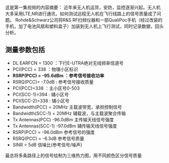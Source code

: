 这是第一集视频的内容摘要：
近年来无人机运货，安防，监控逐渐兴起。无人机大多采用LTE,NR进行通讯，如何测试远程无人机在飞行线路上的信号质量成了问题。
Rohde&Schwarz公司将R&S RF扫频仪器和一部QualiPoc手机（经过改装的手机，加了电池风扇和塑料盒子）加装到无人机上飞行测试，同时记录数据，回头分析。

## 测量参数包括

- DL EARFCN = 1300 ：下行E-UTRA绝对无线频率信道号
- PCI(PCC) = 338 ：物理小区标识
- **RSRP(PCC) = -95.6dBm ：参考信号接收功率**
- RSRQ(PCC)= -7.0dB : 参考信号接收质量 
- PCI(PCC)=338 ：主小区号0-503
- PCI(SCC-1)=394 : 辅小区号
- PCI(SCC-2)=338 : 辅小区号
- Bandwidth(PCC) = 20MHz 主载波带宽，承担控制信号
- Bandwidth(SCC-1) = 20MHz 辅载波，与主载波聚合传输
- Tx Antennas(PCC) -96.0dBm 主传输天线信号强度
- Tx Antennas(SCC-1) -97.0dBm 辅传输天线信号强度
- RSRP(PCC) = -96.0dBm 参考信号的强度
- RSRQ(PCC) = -6.3dB 参考信号质量
- SINR = 5dB 信噪比(参考信号/噪声)

最总将多条路径上的信号绘制为三维热力图，用不同颜色区分信号质量

